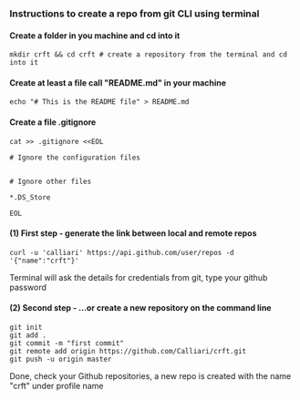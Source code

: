 ### Instructions to create a repo from git CLI using terminal

#### Create a folder in you machine and cd into it

```
mkdir crft && cd crft # create a repository from the terminal and cd into it
```
#### Create at least a file call "README.md" in your machine

```
echo "# This is the README file" > README.md
```
#### Create a file .gitignore
```
cat >> .gitignore <<EOL

# Ignore the configuration files


# Ignore other files

*.DS_Store

EOL
```

#### (1) First step - generate the link between local and remote repos
```
curl -u 'calliari' https://api.github.com/user/repos -d '{"name":"crft"}'
```
Terminal will ask the details for credentials from git, type your github password

#### (2) Second step - …or create a new repository on the command line

```
git init
git add .
git commit -m "first commit"
git remote add origin https://github.com/Calliari/crft.git
git push -u origin master

```

Done, check your Github repositories, a new repo is created with the name "crft" under profile name
